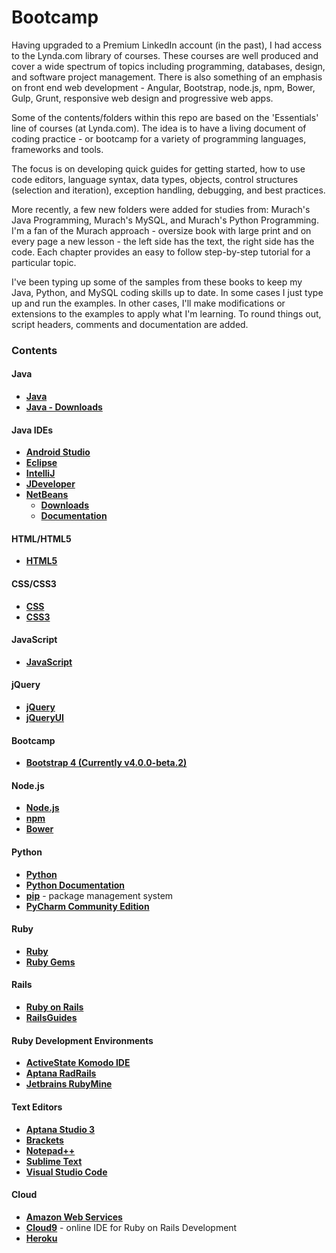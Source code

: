 # Bootcamp

Having upgraded to a Premium LinkedIn account (in the past), I had access to the Lynda.com library of courses. These courses are well produced and cover a wide spectrum of topics including programming, databases, design, and software project management. There is also something of an emphasis on front end web development - Angular, Bootstrap, node.js, npm, Bower, Gulp, Grunt, responsive web design and progressive web apps.

Some of the contents/folders within this repo are based on the 'Essentials' line of courses (at Lynda.com). The idea is to have a living document of coding practice - or bootcamp for a variety of programming languages, frameworks and tools. 

The focus is on developing quick guides for getting started, how to use code editors, language syntax, data types, objects, control structures (selection and iteration), exception handling, debugging, and best practices.

More recently, a few new folders were added for studies from: Murach's Java Programming, Murach's MySQL, and Murach's Python Programming. I'm a fan of the Murach approach - oversize book with large print and on every page a new lesson - the left side has the text, the right side has the code. Each chapter provides an easy to follow step-by-step tutorial for a particular topic.

I've been typing up some of the samples from these books to keep my Java, Python, and MySQL coding skills up to date. In some cases I just type up and run the examples. In other cases, I'll make modifications or extensions to the examples to apply what I'm learning. To round things out, script headers, comments and documentation are added.

### Contents

#### Java

- **[Java](https://www.oracle.com/java/index.html)**
- **[Java - Downloads](http://www.oracle.com/technetwork/java/javase/downloads/index.html)**

#### Java IDEs

- **[Android Studio](https://developer.android.com/studio/index.html)**
- **[Eclipse](https://eclipse.org/)**
- **[IntelliJ](https://www.jetbrains.com/idea/)**
- **[JDeveloper](http://www.oracle.com/technetwork/developer-tools/jdev/overview/index.html)**
- **[NetBeans](https://netbeans.org/downloads/)**
	- **[Downloads](https://netbeans.org/downloads/)**
	- **[Documentation](https://netbeans.org/kb/index.html)** 

#### HTML/HTML5

- **[HTML5](https://developer.mozilla.org/en-US/docs/Web/Guide/HTML/HTML5)**

#### CSS/CSS3

- **[CSS](https://developer.mozilla.org/en-US/docs/Web/CSS)**
- **[CSS3](https://developer.mozilla.org/en-US/docs/Web/CSS/CSS3)**

#### JavaScript

- **[JavaScript](https://developer.mozilla.org/en-US/docs/Web/JavaScript)**

#### jQuery

- **[jQuery](https://jquery.com/)**
- **[jQueryUI](https://jqueryui.com/)**

#### Bootcamp

- **[Bootstrap 4 (Currently v4.0.0-beta.2)](http://getbootstrap.com/)**

#### Node.js

- **[Node.js](https://nodejs.org/en/)**
- **[npm](https://www.npmjs.com/)**
- **[Bower](https://bower.io/)**

#### Python

- **[Python](https://www.python.org/)**
- **[Python Documentation](https://www.python.org/doc/)**
- **[pip](https://pip.pypa.io/en/stable/#)** - package management system             
- **[PyCharm Community Edition](http://www.jetbrains.com/pycharm/)**

#### Ruby

- **[Ruby](https://www.ruby-lang.org/en/)**
- **[Ruby Gems](https://rubygems.org/)**

#### Rails

- **[Ruby on Rails](http://rubyonrails.org/)**
- **[RailsGuides](http://guides.rubyonrails.org/getting_started.html)**

#### Ruby Development Environments

- **[ActiveState Komodo IDE](http://www.activestate.com/komodo-ide)**
- **[Aptana RadRails](http://www.aptana.com/products/radrails.html)**
- **[Jetbrains RubyMine](https://www.jetbrains.com/ruby/)**

#### Text Editors

- **[Aptana Studio 3](http://www.aptana.com/)**
- **[Brackets](http://brackets.io/)**
- **[Notepad++](https://notepad-plus-plus.org/)**
- **[Sublime Text](https://www.sublimetext.com/)**
- **[Visual Studio Code](https://code.visualstudio.com/)**

#### Cloud

- **[Amazon Web Services](https://aws.amazon.com/)**
- **[Cloud9](https://c9.io/)** - online IDE for Ruby on Rails Development
- **[Heroku](https://www.heroku.com/)**



